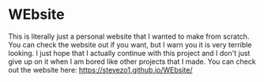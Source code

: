# WEbsite
This is literally just a personal website that I wanted to make from scratch. You can check the website out if you want, but I warn you it is very terrible looking. I just hope that I actually continue with this project and I don't just give up on it when I am bored like other projects that I made.
You can check out the website here:
https://stevezo1.github.io/WEbsite/
